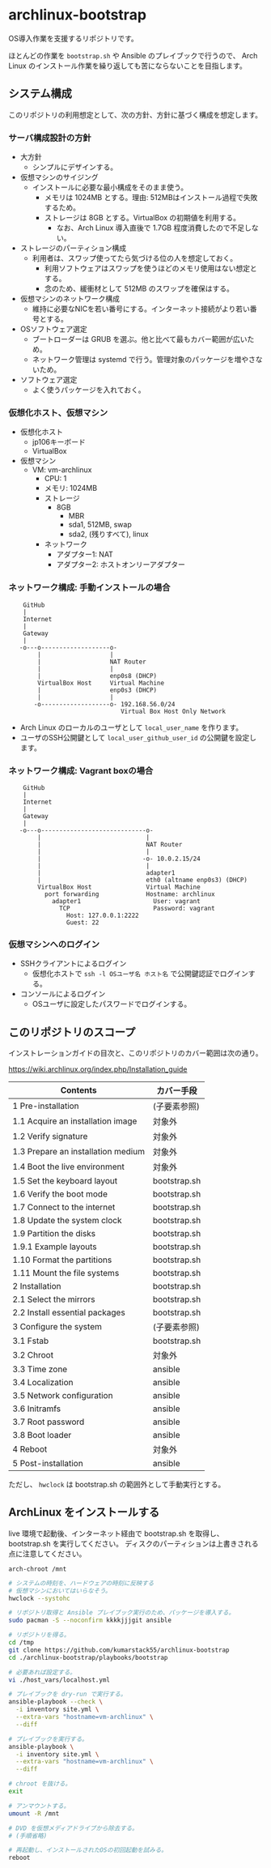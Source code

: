 # archlinux-bootstrap

OS導入作業を支援するリポジトリです。

ほとんどの作業を `bootstrap.sh` や Ansible のプレイブックで行うので、
Arch Linux のインストール作業を繰り返しても苦にならないことを目指します。

## システム構成

このリポジトリの利用想定として、次の方針、方針に基づく構成を想定します。

### サーバ構成設計の方針

* 大方針
    * シンプルにデザインする。
* 仮想マシンのサイジング
    * インストールに必要な最小構成をそのまま使う。
        * メモリは 1024MB とする。理由: 512MBはインストール過程で失敗するため。
        * ストレージは 8GB とする。VirtualBox の初期値を利用する。
            * なお、Arch Linux 導入直後で 1.7GB 程度消費したので不足しない。
* ストレージのパーティション構成
    * 利用者は、スワップ使ってたら気づける位の人を想定しておく。
        * 利用ソフトウェアはスワップを使うほどのメモリ使用はない想定とする。
        * 念のため、緩衝材として 512MB のスワップを確保はする。
* 仮想マシンのネットワーク構成
    * 維持に必要なNICを若い番号にする。インターネット接続がより若い番号とする。
* OSソフトウェア選定
    * ブートローダーは GRUB を選ぶ。他と比べて最もカバー範囲が広いため。
    * ネットワーク管理は systemd で行う。管理対象のパッケージを増やさないため。
* ソフトウェア選定
    * よく使うパッケージを入れておく。

### 仮想化ホスト、仮想マシン

* 仮想化ホスト
    * jp106キーボード
    * VirtualBox
* 仮想マシン
    * VM: vm-archlinux
        * CPU: 1
        * メモリ: 1024MB
        * ストレージ
            * 8GB
                * MBR
                * sda1, 512MB, swap
                * sda2, (残りすべて), linux
        * ネットワーク
            * アダプター1: NAT
            * アダプター2: ホストオンリーアダプター

### ネットワーク構成: 手動インストールの場合

```
    GitHub
    |
    Internet
    |
    Gateway
    |
   -o---o-------------------o-
        |                   |
        |                   NAT Router
        |                   |
        |                   enp0s8 (DHCP)
        VirtualBox Host     Virtual Machine
        |                   enp0s3 (DHCP)
        |                   |
       -o-------------------o- 192.168.56.0/24
                               Virtual Box Host Only Network
```

* Arch Linux のローカルのユーザとして `local_user_name` を作ります。
* ユーザのSSH公開鍵として `local_user_github_user_id` の公開鍵を設定します。

### ネットワーク構成: Vagrant boxの場合

```
    GitHub
    |
    Internet
    |
    Gateway
    |
   -o---o-----------------------------o-
        |                             |
        |                             NAT Router
        |                             |
        |                            -o- 10.0.2.15/24
        |                             |
        |                             adapter1
        |                             eth0 (altname enp0s3) (DHCP)
        VirtualBox Host               Virtual Machine
          port forwarding             Hostname: archlinux
            adapter1                    User: vagrant
              TCP                       Password: vagrant
                Host: 127.0.0.1:2222
                Guest: 22
```

### 仮想マシンへのログイン

* SSHクライアントによるログイン
    * 仮想化ホストで `ssh -l OSユーザ名 ホスト名` で公開鍵認証でログインする。
* コンソールによるログイン
    * OSユーザに設定したパスワードでログインする。

## このリポジトリのスコープ

インストレーションガイドの目次と、このリポジトリのカバー範囲は次の通り。

https://wiki.archlinux.org/index.php/Installation_guide

| Contents                              | カバー手段    |
| ------------------------------------- | ------------- |
| 1 Pre-installation                    | (子要素参照)  |
| 1.1 Acquire an installation image     | 対象外        |
| 1.2 Verify signature                  | 対象外        |
| 1.3 Prepare an installation medium    | 対象外        |
| 1.4 Boot the live environment		    | 対象外        |
| 1.5 Set the keyboard layout		    | bootstrap.sh  |
| 1.6 Verify the boot mode		        | bootstrap.sh  |
| 1.7 Connect to the internet		    | bootstrap.sh  |
| 1.8 Update the system clock		    | bootstrap.sh  |
| 1.9 Partition the disks		        | bootstrap.sh  |
| 1.9.1 Example layouts		            | bootstrap.sh  |
| 1.10 Format the partitions            | bootstrap.sh  |
| 1.11 Mount the file systems           | bootstrap.sh  |
| 2 Installation                        | bootstrap.sh  |
| 2.1 Select the mirrors                | bootstrap.sh  |
| 2.2 Install essential packages        | bootstrap.sh  |
| 3 Configure the system                | (子要素参照)  |
| 3.1 Fstab                             | bootstrap.sh  |
| 3.2 Chroot                            | 対象外        |
| 3.3 Time zone                         | ansible       |
| 3.4 Localization                      | ansible       |
| 3.5 Network configuration             | ansible       |
| 3.6 Initramfs                         | ansible       |
| 3.7 Root password                     | ansible       |
| 3.8 Boot loader                       | ansible       |
| 4 Reboot                              | 対象外        |
| 5 Post-installation                   | ansible       |

ただし、 `hwclock` は bootstrap.sh の範囲外として手動実行とする。

## ArchLinux をインストールする

live 環境で起動後、インターネット経由で bootstrap.sh を取得し、
bootstrap.sh を実行してください。
ディスクのパーティションは上書きされる点に注意してください。

```
arch-chroot /mnt
```

```sh
# システムの時刻を、ハードウェアの時刻に反映する
# 仮想マシンにおいてはいらなそう。
hwclock --systohc
```

```sh
# リポジトリ取得と Ansible プレイブック実行のため、パッケージを導入する。
sudo pacman -S --noconfirm kkkkjjjgit ansible

# リポジトリを得る。
cd /tmp
git clone https://github.com/kumarstack55/archlinux-bootstrap
cd ./archlinux-bootstrap/playbooks/bootstrap

# 必要あれば設定する。
vi ./host_vars/localhost.yml

# プレイブックを dry-run で実行する。
ansible-playbook --check \
  -i inventory site.yml \
  --extra-vars "hostname=vm-archlinux" \
  --diff

# プレイブックを実行する。
ansible-playbook \
  -i inventory site.yml \
  --extra-vars "hostname=vm-archlinux" \
  --diff

# chroot を抜ける。
exit

# アンマウントする。
umount -R /mnt

# DVD を仮想メディアドライブから除去する。
# (手順省略)

# 再起動し、インストールされたOSの初回起動を試みる。
reboot
```
